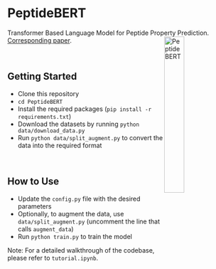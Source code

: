 # PeptideBERT
Transformer Based Language Model for Peptide Property Prediction.
<br>
[Corresponding paper](https://arxiv.org/abs/2309.03099).
<img src="https://github.com/ChakradharG/PeptideBERT/assets/47364794/deba6f6d-8fdc-4262-a288-74b15f0543c4" alt="PeptideBERT" align="right" width="30%">

<br>

## Getting Started
* Clone this repository
* `cd PeptideBERT`
* Install the required packages (`pip install -r requirements.txt`)
* Download the datasets by running `python data/download_data.py`
* Run `python data/split_augment.py` to convert the data into the required format

<br>

## How to Use
* Update the `config.py` file with the desired parameters
* Optionally, to augment the data, use `data/split_augment.py` (uncomment the line that calls `augment_data`)
* Run `python train.py` to train the model

Note: For a detailed walkthrough of the codebase, please refer to `tutorial.ipynb`.
